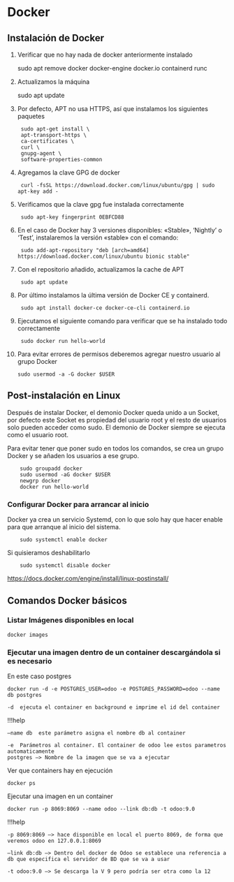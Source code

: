 # Docker

## Instalación de Docker

1. Verificar que no hay nada de docker anteriormente instalado

    sudo apt remove docker docker-engine docker.io containerd runc

2. Actualizamos la máquina

    sudo apt update

3. Por defecto, APT no usa HTTPS, así que instalamos los siguientes paquetes

        sudo apt-get install \
        apt-transport-https \
        ca-certificates \
        curl \
        gnupg-agent \
        software-properties-common

4. Agregamos la clave GPG de docker

        curl -fsSL https://download.docker.com/linux/ubuntu/gpg | sudo apt-key add -

5. Verificamos que la clave gpg fue instalada correctamente

        sudo apt-key fingerprint 0EBFCD88

6. En el caso de Docker hay 3 versiones disponibles: «Stable», ‘Nightly’ o ‘Test’, instalaremos la versión «stable» con el comando:

        sudo add-apt-repository "deb [arch=amd64] https://download.docker.com/linux/ubuntu bionic stable"

7. Con el repositorio añadido, actualizamos la cache de APT

        sudo apt update

8. Por último instalamos la última versión de Docker CE y containerd.

        sudo apt install docker-ce docker-ce-cli containerd.io

9. Ejecutamos el siguiente comando para verificar que se ha instalado todo correctamente

        sudo docker run hello-world


10. Para evitar errores de permisos deberemos agregar nuestro usuario al grupo Docker

        sudo usermod -a -G docker $USER

## Post-instalación en Linux

Después de instalar Docker, el demonio Docker queda unido a un Socket, por defecto este Socket es propiedad del usuario root y el resto de usuarios solo pueden acceder como sudo. El demonio de Docker siempre se ejecuta como el usuario root.

Para evitar tener que poner sudo en todos los comandos, se crea un grupo Docker y se añaden los usuarios a ese grupo.

        sudo groupadd docker
        sudo usermod -aG docker $USER
        newgrp docker 
        docker run hello-world

### Configurar Docker para arrancar al inicio

Docker ya crea un servicio Systemd, con lo que solo hay que hacer enable para que arranque al inicio del sistema.

        sudo systemctl enable docker

Si quisieramos deshabilitarlo

        sudo systemctl disable docker

https://docs.docker.com/engine/install/linux-postinstall/

## Comandos Docker básicos

### Listar Imágenes disponibles en local

    docker images

### Ejecutar una imagen dentro de un container descargándola si es necesario

En este caso postgres

    docker run -d -e POSTGRES_USER=odoo -e POSTGRES_PASSWORD=odoo --name db postgres
    
    -d  ejecuta el container en background e imprime el id del container

!!!help

    –name db  este parámetro asigna el nombre db al container
    
    -e  Parámetros al container. El container de odoo lee estos parametros automaticamente
    postgres –> Nombre de la imagen que se va a ejecutar

Ver que containers hay en ejecución

    docker ps
    
Ejecutar una imagen en un container

    docker run -p 8069:8069 --name odoo --link db:db -t odoo:9.0
    
!!!help

    -p 8069:8069 –> hace disponible en local el puerto 8069, de forma que veremos odoo en 127.0.0.1:8069
    
    –link db:db –> Dentro del docker de Odoo se establece una referencia a db que especifica el servidor de BD que se va a usar
    
    -t odoo:9.0 –> Se descarga la V 9 pero podría ser otra como la 12    
    
